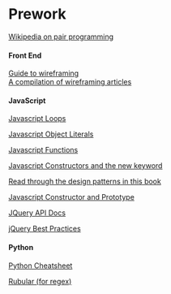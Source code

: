 Prework
=======

[Wikipedia on pair programming](http://en.wikipedia.org/wiki/Pair_programming)

#### Front End

[Guide to wireframing](http://webdesign.tutsplus.com/articles/a-beginners-guide-to-wireframing--webdesign-7399)  
[A compilation of wireframing articles](http://www.gracesmith.co.uk/get-wireframing-the-all-in-one-guide/)  

#### JavaScript

[Javascript Loops](http://www.w3schools.com/js/js_loop_for.asp)

[Javascript Object Literals](http://www.w3schools.com/js/js_objects.asp)

[Javascript Functions](http://www.w3schools.com/js/js_functions.asp)

[Javascript Constructors and the new keyword](https://developer.mozilla.org/en-US/docs/Web/JavaScript/Reference/Operators/new)

[Read through the design patterns in this book](http://addyosmani.com/resources/essentialjsdesignpatterns/book/#designpatternsjavascript)

[Javascript Constructor and Prototype](http://pivotallabs.com/javascript-constructors-prototypes-and-the-new-keyword/)

[JQuery API Docs](http://api.jquery.com/)

[jQuery Best Practices](http://gregfranko.com/jquery-best-practices/#/)

#### Python

[Python Cheatsheet](http://perso.limsi.fr/pointal/_media/python:cours:mementopython3-english.pdf)

[Rubular (for regex)](http://www.rubular.com)
